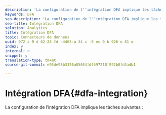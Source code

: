 ```yaml
---
description: 'La configuration de l''intégration DFA implique les tâches suivantes '
keywords: DFA
seo-description: 'La configuration de l''intégration DFA implique les tâches suivantes '
seo-title: Intégration DFA
solution: Analytics
title: Intégration DFA
topic: Connecteurs de données
uuid: 972 a 9 d 62-24 fd -4463-a 34 c -5 ec 0 b 926 e 81 e
index: y
internal: n
snippet: y
translation-type: tm+mt
source-git-commit: e96de98b3176a05654fdf697210f992b0fd4adb1

---
```



# Intégration DFA{#dfa-integration}

La configuration de l’intégration DFA implique les tâches suivantes :

